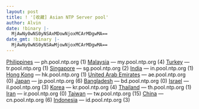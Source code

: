 ```yaml
---
layout: post
title: ! '[收藏] Asian NTP Server pool'
author: Alvin
date: !binary |-
  MjAwNy0wNS0yNSAxMDowNjoxMCArMDgwMA==
date_gmt: !binary |-
  MjAwNy0wNS0yNSAwMjowNjoxMCArMDgwMA==
---
```

<a href="http://www.pool.ntp.org/zone/ph">Philippines</a> &mdash; ph.pool.ntp.org (1)
<a href="http://www.pool.ntp.org/zone/my">Malaysia</a> &mdash; my.pool.ntp.org (4)
<a href="http://www.pool.ntp.org/zone/tr">Turkey</a> &mdash; tr.pool.ntp.org (1)
<a href="http://www.pool.ntp.org/zone/sg">Singapore</a> &mdash; sg.pool.ntp.org (2)
<a href="http://www.pool.ntp.org/zone/in">India</a> &mdash; in.pool.ntp.org (1)
<a href="http://www.pool.ntp.org/zone/hk">Hong Kong</a> &mdash; hk.pool.ntp.org (1)
<a href="http://www.pool.ntp.org/zone/ae">United Arab Emirates</a> &mdash; ae.pool.ntp.org (0)
<a href="http://www.pool.ntp.org/zone/jp">Japan</a> &mdash; jp.pool.ntp.org (6)
<a href="http://www.pool.ntp.org/zone/bd">Bangladesh</a> &mdash; bd.pool.ntp.org (0)
<a href="http://www.pool.ntp.org/zone/il">Israel</a> &mdash; il.pool.ntp.org (3)
<a href="http://www.pool.ntp.org/zone/kr">Korea</a> &mdash; kr.pool.ntp.org (4)
<a href="http://www.pool.ntp.org/zone/th">Thailand</a> &mdash; th.pool.ntp.org (1)
<a href="http://www.pool.ntp.org/zone/ir">Iran</a> &mdash; ir.pool.ntp.org (0)
<a href="http://www.pool.ntp.org/zone/tw">Taiwan</a> &mdash; tw.pool.ntp.org (15)
<a href="http://www.pool.ntp.org/zone/cn">China</a> &mdash; cn.pool.ntp.org (6)
<a href="http://www.pool.ntp.org/zone/id">Indonesia</a> &mdash; id.pool.ntp.org (3)
